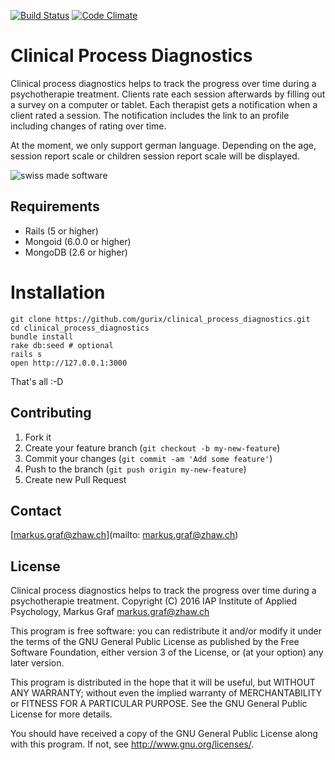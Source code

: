 [![Build Status](https://travis-ci.org/gurix/clinical_process_diagnostics.svg?branch=master)](https://travis-ci.org/gurix/clinical_process_diagnostics)
[![Code Climate](https://codeclimate.com/github/gurix/clinical_process_diagnostics.png)](https://codeclimate.com/github/gurix/clinical_process_diagnostics)

# Clinical Process Diagnostics
Clinical process diagnostics helps to track the progress over time during a psychotherapie treatment. Clients rate each session afterwards by filling out a survey on a computer or tablet. Each therapist gets a notification when a client rated a session. The notification includes the link to an profile including changes of rating over time. 

At the moment, we only support german language. Depending on the age, session report scale or children session report scale will be displayed.

![swiss made software](https://raw.githubusercontent.com/gurix/helena/master/app/assets/images/helena/swissmadesoftware.png "swiss made software")

## Requirements
* Rails (5 or higher)
* Mongoid (6.0.0 or higher)
* MongoDB (2.6 or higher)

# Installation

```
git clone https://github.com/gurix/clinical_process_diagnostics.git
cd clinical_process_diagnostics
bundle install
rake db:seed # optional
rails s
open http://127.0.0.1:3000
```

That's all :-D

## Contributing

1. Fork it
2. Create your feature branch (`git checkout -b my-new-feature`)
3. Commit your changes (`git commit -am 'Add some feature'`)
4. Push to the branch (`git push origin my-new-feature`)
5. Create new Pull Request

## Contact

[markus.graf@zhaw.ch](mailto: markus.graf@zhaw.ch)

## License

Clinical process diagnostics helps to track the progress over time during a psychotherapie treatment. 
Copyright (C) 2016 IAP Institute of Applied Psychology, Markus Graf <markus.graf@zhaw.ch>

This program is free software: you can redistribute it and/or modify
it under the terms of the GNU General Public License as published by
the Free Software Foundation, either version 3 of the License, or
(at your option) any later version.

This program is distributed in the hope that it will be useful,
but WITHOUT ANY WARRANTY; without even the implied warranty of
MERCHANTABILITY or FITNESS FOR A PARTICULAR PURPOSE.  See the
GNU General Public License for more details.

You should have received a copy of the GNU General Public License
along with this program.  If not, see <http://www.gnu.org/licenses/>.
